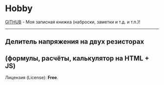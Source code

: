 # Hobby
[GITHUB](https://github.com) - Моя записная книжка (наброски, заметки и т.д. и т.п.)!

<hr>

## Делитель напряжения на двух резисторах
## (формулы, расчёты, калькулятор на HTML + JS)

Лицензия (License): **Free**.

![]()


